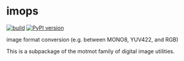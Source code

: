 # imops

[![build](https://github.com/motmot/imops/workflows/build-and-test/badge.svg?branch=master)](https://github.com/motmot/imops/actions?query=branch%3Amaster)
[![PyPI version](https://badge.fury.io/py/motmot.imops.svg)](https://badge.fury.io/py/motmot.imops)

image format conversion (e.g. between MONO8, YUV422, and RGB)

This is a subpackage of the motmot family of digital image utilities.
